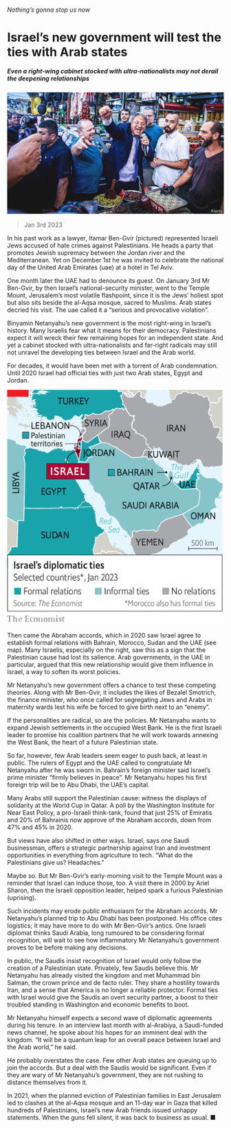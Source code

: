 ###### Nothing’s gonna stop us now

# Israel’s new government will test the ties with Arab states 

##### Even a right-wing cabinet stocked with ultra-nationalists may not derail the deepening relationships 

![image](images/20230107_MAP002.jpg) 

> Jan 3rd 2023 

In his past work as a lawyer, Itamar Ben-Gvir (pictured) represented Israeli Jews accused of hate crimes against Palestinians. He heads a party that promotes Jewish supremacy between the Jordan river and the Mediterranean. Yet on December 1st he was invited to celebrate the national day of the United Arab Emirates (uae) at a hotel in Tel Aviv. 

One month later the UAE had to denounce its guest. On January 3rd Mr Ben-Gvir, by then Israel’s national-security minister, went to the Temple Mount, Jerusalem’s most volatile flashpoint, since it is the Jews’ holiest spot but also sits beside the al-Aqsa mosque, sacred to Muslims. Arab states decried his visit. The uae called it a “serious and provocative violation”.

Binyamin Netanyahu’s new government is the most right-wing in Israel’s history. Many Israelis fear what it means for their democracy. Palestinians expect it will wreck their few remaining hopes for an independent state. And yet a cabinet stocked with ultra-nationalists and far-right radicals may still not unravel the developing ties between Israel and the Arab world.

For decades, it would have been met with a torrent of Arab condemnation. Until 2020 Israel had official ties with just two Arab states, Egypt and Jordan. 

![image](images/20230107_MAM958.png) 


Then came the Abraham accords, which in 2020 saw Israel agree to establish formal relations with Bahrain, Morocco, Sudan and the UAE (see map). Many Israelis, especially on the right, saw this as a sign that the Palestinian cause had lost its salience. Arab governments, in the UAE in particular, argued that this new relationship would give them influence in Israel, a way to soften its worst policies.

Mr Netanyahu’s new government offers a chance to test these competing theories. Along with Mr Ben-Gvir, it includes the likes of Bezalel Smotrich, the finance minister, who once called for segregating Jews and Arabs in maternity wards lest his wife be forced to give birth next to an “enemy”.

If the personalities are radical, so are the policies. Mr Netanyahu wants to expand Jewish settlements in the occupied West Bank. He is the first Israeli leader to promise his coalition partners that he will work towards annexing the West Bank, the heart of a future Palestinian state.

So far, however, few Arab leaders seem eager to push back, at least in public. The rulers of Egypt and the UAE called to congratulate Mr Netanyahu after he was sworn in. Bahrain’s foreign minister said Israel’s prime minister “firmly believes in peace”. Mr Netanyahu hopes his first foreign trip will be to Abu Dhabi, the UAE’s capital. 

Many Arabs still support the Palestinian cause: witness the displays of solidarity at the World Cup in Qatar. A poll by the Washington Institute for Near East Policy, a pro-Israeli think-tank, found that just 25% of Emiratis and 20% of Bahrainis now approve of the Abraham accords, down from 47% and 45% in 2020. 

But views have also shifted in other ways. Israel, says one Saudi businessman, offers a strategic partnership against Iran and investment opportunities in everything from agriculture to tech. “What do the Palestinians give us? Headaches.”

Maybe so. But Mr Ben-Gvir’s early-morning visit to the Temple Mount was a reminder that Israel can induce those, too. A visit there in 2000 by Ariel Sharon, then the Israeli opposition leader, helped spark a furious Palestinian (uprising).

Such incidents may erode public enthusiasm for the Abraham accords. Mr Netanyahu’s planned trip to Abu Dhabi has been postponed. His office cites logistics; it may have more to do with Mr Ben-Gvir’s antics. One Israeli diplomat thinks Saudi Arabia, long rumoured to be considering formal recognition, will wait to see how inflammatory Mr Netanyahu’s government proves to be before making any decisions.

In public, the Saudis insist recognition of Israel would only follow the creation of a Palestinian state. Privately, few Saudis believe this. Mr Netanyahu has already visited the kingdom and met Muhammad bin Salman, the crown prince and de facto ruler. They share a hostility towards Iran, and a sense that America is no longer a reliable protector. Formal ties with Israel would give the Saudis an overt security partner, a boost to their troubled standing in Washington and economic benefits to boot.

Mr Netanyahu himself expects a second wave of diplomatic agreements during his tenure. In an interview last month with al-Arabiya, a Saudi-funded news channel, he spoke about his hopes for an imminent deal with the kingdom. “It will be a quantum leap for an overall peace between Israel and the Arab world,” he said.

He probably overstates the case. Few other Arab states are queuing up to join the accords. But a deal with the Saudis would be significant. Even if they are wary of Mr Netanyahu’s government, they are not rushing to distance themselves from it.

In 2021, when the planned eviction of Palestinian families in East Jerusalem led to clashes at the al-Aqsa mosque and an 11-day war in Gaza that killed hundreds of Palestinians, Israel’s new Arab friends issued unhappy statements. When the guns fell silent, it was back to business as usual. ■

